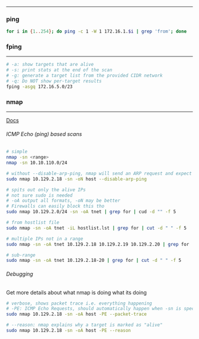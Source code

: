 -- -
### ping
```bash 
for i in {1..254}; do ping -c 1 -W 1 172.16.1.$i | grep 'from'; done
```
### fping
-- -
```bash
# -a: show targets that are alive 
# -s: print stats at the end of the scan 
# -g: generate a target list from the provided CIDR network 
# -q: Do NOT show per-target results 
fping -asgq 172.16.5.0/23
```
### nmap
-- -
[Docs](https://nmap.org/book/host-discovery-strategies.html)
###### ICMP Echo (ping) based scans
```bash
# simple
nmap -sn <range>
nmap -sn 10.10.110.0/24

# without --disable-arp-ping, nmap will send an ARP request and expect a reply, marking it as "not alive" if this doesn't go through first. If it fails, the ICMP ping is not done at all, so may be work disabling the ARP ping first, and trying ONLY an ICMP ping
sudo nmap 10.129.2.18 -sn -oN host --disable-arp-ping 

# spits out only the alive IPs
# not sure sudo is needed
# -oA output all formats, -oN may be better
# Firewalls can easily block this tho
sudo nmap 10.129.2.0/24 -sn -oA tnet | grep for | cud -d "" -f 5

# from hostlist file
sudo nmap -sn -oA tnet -iL hostlist.lst | grep for | cut -d " " -f 5

# multiple IPs not in a range
sudo nmap -sn -oA tnet 10.129.2.18 10.129.2.19 10.129.2.20 | grep for | cut -d " " -f 5

# sub-range
sudo nmap -sn -oA tnet 10.129.2.18-20 | grep for | cut -d " " -f 5
```
###### Debugging 
Get more details about what nmap is doing what its doing
```bash
# verbose, shows packet trace i.e. everything happening
# -PE: ICMP Echo Requests, should automatically happen when -sn is specified
sudo nmap 10.129.2.18 -sn -oA host -PE --packet-trace

# --reason: nmap explains why a target is marked as "alive"
sudo nmap 10.129.2.18 -sn -oA host -PE --reason
```